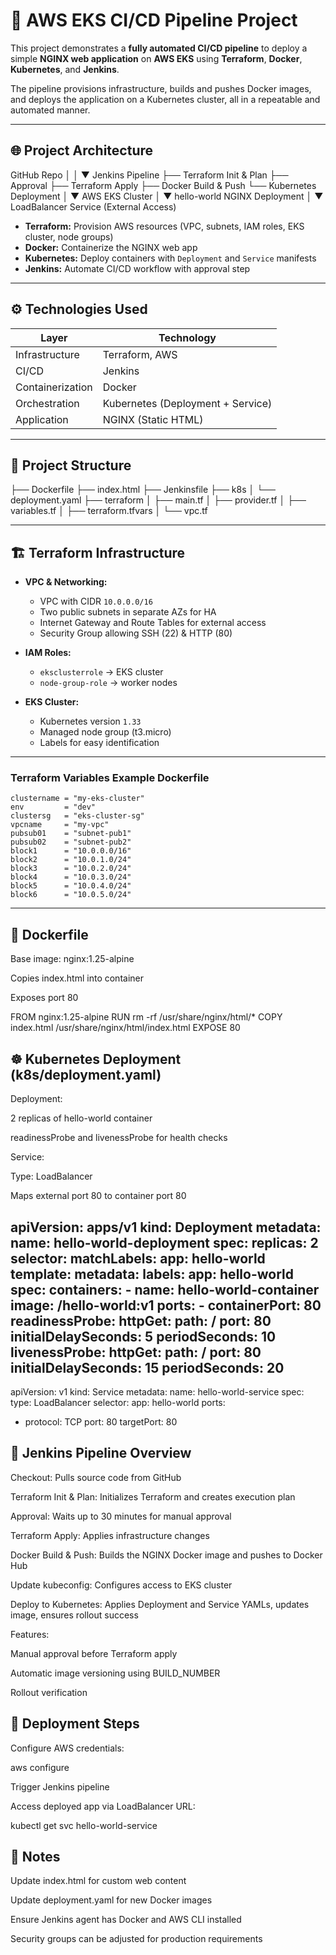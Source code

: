 # 🚀 AWS EKS CI/CD Pipeline Project

This project demonstrates a **fully automated CI/CD pipeline** to deploy a simple **NGINX web application** on **AWS EKS** using **Terraform**, **Docker**, **Kubernetes**, and **Jenkins**.

The pipeline provisions infrastructure, builds and pushes Docker images, and deploys the application on a Kubernetes cluster, all in a repeatable and automated manner.

---

## 🌐 Project Architecture

GitHub Repo
│
│
▼
Jenkins Pipeline
├── Terraform Init & Plan
├── Approval
├── Terraform Apply
├── Docker Build & Push
└── Kubernetes Deployment
│
▼
AWS EKS Cluster
│
▼
hello-world NGINX Deployment
│
▼
LoadBalancer Service (External Access)


- **Terraform:** Provision AWS resources (VPC, subnets, IAM roles, EKS cluster, node groups)
- **Docker:** Containerize the NGINX web app
- **Kubernetes:** Deploy containers with `Deployment` and `Service` manifests
- **Jenkins:** Automate CI/CD workflow with approval step

---

## ⚙️ Technologies Used

| Layer                   | Technology                        |
|-------------------------|---------------------------------  |    
| Infrastructure          | Terraform, AWS |                  |
| CI/CD                   | Jenkins                           |
| Containerization        | Docker                            |
| Orchestration           | Kubernetes (Deployment + Service) |
| Application             | NGINX (Static HTML)               |

---

## 📂 Project Structure

├── Dockerfile
├── index.html
├── Jenkinsfile
├── k8s
│ └── deployment.yaml
├── terraform
│ ├── main.tf
│ ├── provider.tf
│ ├── variables.tf
│ ├── terraform.tfvars
│ └── vpc.tf


---

## 🏗️ Terraform Infrastructure

- **VPC & Networking:**
  - VPC with CIDR `10.0.0.0/16`
  - Two public subnets in separate AZs for HA
  - Internet Gateway and Route Tables for external access
  - Security Group allowing SSH (22) & HTTP (80)

- **IAM Roles:**
  - `eksclusterrole` → EKS cluster
  - `node-group-role` → worker nodes

- **EKS Cluster:**
  - Kubernetes version `1.33`
  - Managed node group (t3.micro)
  - Labels for easy identification

---

### Terraform Variables Example Dockerfile

```hcl
clustername = "my-eks-cluster"
env         = "dev"
clustersg   = "eks-cluster-sg"
vpcname     = "my-vpc"
pubsub01    = "subnet-pub1"
pubsub02    = "subnet-pub2"
block1      = "10.0.0.0/16"
block2      = "10.0.1.0/24"
block3      = "10.0.2.0/24"
block4      = "10.0.3.0/24"
block5      = "10.0.4.0/24"
block6      = "10.0.5.0/24"

```
---


## **🐳 Dockerfile**

Base image: nginx:1.25-alpine

Copies index.html into container

Exposes port 80

FROM nginx:1.25-alpine
RUN rm -rf /usr/share/nginx/html/*
COPY index.html /usr/share/nginx/html/index.html
EXPOSE 80


## ☸️ Kubernetes Deployment (k8s/deployment.yaml)

Deployment:

2 replicas of hello-world container

readinessProbe and livenessProbe for health checks

Service:

Type: LoadBalancer

Maps external port 80 to container port 80

apiVersion: apps/v1
kind: Deployment
metadata:
  name: hello-world-deployment
spec:
  replicas: 2
  selector:
    matchLabels:
      app: hello-world
  template:
    metadata:
      labels:
        app: hello-world
    spec:
      containers:
      - name: hello-world-container
        image: <your-dockerhub-username>/hello-world:v1
        ports:
        - containerPort: 80
        readinessProbe:
          httpGet:
            path: /
            port: 80
          initialDelaySeconds: 5
          periodSeconds: 10
        livenessProbe:
          httpGet:
            path: /
            port: 80
          initialDelaySeconds: 15
          periodSeconds: 20
---
apiVersion: v1
kind: Service
metadata:
  name: hello-world-service
spec:
  type: LoadBalancer
  selector:
    app: hello-world
  ports:
  - protocol: TCP
    port: 80
    targetPort: 80




## 🔧 Jenkins Pipeline Overview

Checkout: Pulls source code from GitHub

Terraform Init & Plan: Initializes Terraform and creates execution plan

Approval: Waits up to 30 minutes for manual approval

Terraform Apply: Applies infrastructure changes

Docker Build & Push: Builds the NGINX Docker image and pushes to Docker Hub

Update kubeconfig: Configures access to EKS cluster

Deploy to Kubernetes: Applies Deployment and Service YAMLs, updates image, ensures rollout success

Features:

Manual approval before Terraform apply

Automatic image versioning using BUILD_NUMBER

Rollout verification


## 🚀 Deployment Steps

Configure AWS credentials:

aws configure


Trigger Jenkins pipeline

Access deployed app via LoadBalancer URL:

kubectl get svc hello-world-service

## 📌 Notes

Update index.html for custom web content

Update deployment.yaml for new Docker images

Ensure Jenkins agent has Docker and AWS CLI installed

Security groups can be adjusted for production requirements

